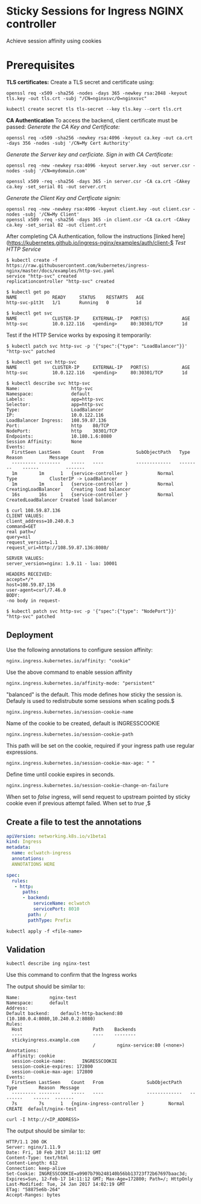 # Sticky Sessions for Ingress NGINX controller
Achieve session affinity using cookies

# Prerequisites

__TLS certificates:__
Create a TLS secret and certificate using:
```
openssl req -x509 -sha256 -nodes -days 365 -newkey rsa:2048 -keyout tls.key -out tls.crt -subj "/CN=nginxsvc/O=nginxsvc"

kubectl create secret tls tls-secret --key tls.key --cert tls.crt
```
__CA Authentication__
To access the backend, client certificate must be passed:
*Generate the CA Key and Certificate:*
```
openssl req -x509 -sha256 -newkey rsa:4096 -keyout ca.key -out ca.crt -days 356 -nodes -subj '/CN=My Cert Authority'

```
*Generate the Server key and cerficiate.  Sign in with CA Certificate:*
```
openssl req -new -newkey rsa:4096 -keyout server.key -out server.csr -nodes -subj '/CN=mydomain.com'

openssl x509 -req -sha256 -days 365 -in server.csr -CA ca.crt -CAkey ca.key -set_serial 01 -out server.crt

```
*Generate the Client Key and Certficate signin:*
```
openssl req -new -newkey rsa:4096 -keyout client.key -out client.csr -nodes -subj '/CN=My Client'
openssl x509 -req -sha256 -days 365 -in client.csr -CA ca.crt -CAkey ca.key -set_serial 02 -out client.crt

```
After completing CA Authentication, follow the instructions [linked here](https://kubernetes.github.io/ingress-nginx/examples/auth/client-$
*Test HTTP Service*
```
$ kubectl create -f https://raw.githubusercontent.com/kubernetes/ingress-nginx/master/docs/examples/http-svc.yaml
service "http-svc" created
replicationcontroller "http-svc" created

$ kubectl get po
NAME             READY     STATUS    RESTARTS   AGE
http-svc-p1t3t   1/1       Running   0          1d

$ kubectl get svc
NAME             CLUSTER-IP     EXTERNAL-IP   PORT(S)            AGE
http-svc         10.0.122.116   <pending>     80:30301/TCP       1d

```
Test if the HTTP Service works by exposing it temporarily:
```
$ kubectl patch svc http-svc -p '{"spec":{"type": "LoadBalancer"}}'
"http-svc" patched

$ kubectl get svc http-svc
NAME             CLUSTER-IP     EXTERNAL-IP   PORT(S)            AGE
http-svc         10.0.122.116   <pending>     80:30301/TCP       1d

$ kubectl describe svc http-svc
Name:                   http-svc
Namespace:              default
Labels:                 app=http-svc
Selector:               app=http-svc
Type:                   LoadBalancer
IP:                     10.0.122.116
LoadBalancer Ingress:   108.59.87.136
Port:                   http    80/TCP
NodePort:               http    30301/TCP
Endpoints:              10.180.1.6:8080
Session Affinity:       None
Events:
  FirstSeen LastSeen    Count   From            SubObjectPath   Type        Reason          Message
  --------- --------    -----   ----            -------------   --------    ------          -------
  1m        1m      1   {service-controller }           Normal      Type            ClusterIP -> LoadBalancer
  1m        1m      1   {service-controller }           Normal      CreatingLoadBalancer    Creating load balancer
  16s       16s     1   {service-controller }           Normal      CreatedLoadBalancer Created load balancer

$ curl 108.59.87.136
CLIENT VALUES:
client_address=10.240.0.3
command=GET
real path=/
query=nil
request_version=1.1
request_uri=http://108.59.87.136:8080/

SERVER VALUES:
server_version=nginx: 1.9.11 - lua: 10001

HEADERS RECEIVED:
accept=*/*
host=108.59.87.136
user-agent=curl/7.46.0
BODY:
-no body in request-

$ kubectl patch svc http-svc -p '{"spec":{"type": "NodePort"}}'
"http-svc" patched

```

## Deployment
Use the following annotations to configure session affinity:
```
nginx.ingress.kubernetes.io/affinity: "cookie"

```
Use the above command to enable session affinity

```
nginx.ingress.kubernetes.io/affinity-mode: "persistent"

```
"balanced" is the default.  This mode defines how sticky the session is.  Defauly is used to redistrubute some sessions when scaling pods.$
```
nginx.ingress.kubernetes.io/session-cookie-name

```
Name of the cookie to be created, default is INGRESSCOOKIE

```
nginx.ingress.kubernetes.io/session-cookie-path

```
This path will be set on the cookie, required if your ingress path use regular expressions.


```
nginx.ingress.kubernetes.io/session-cookie-max-age: " "

```
Define time until cookie expires in seconds.


```
nginx.ingress.kubernetes.io/session-cookie-change-on-failure

```
When set to *false* ingress, will send request to upstream pointed by sticky cookie even if previous attempt failed.  When set to *true* ,$


## Create a file to test the annotations
```YAML
apiVersion: networking.k8s.io/v1beta1
kind: Ingress
metadata:
  name: eclwatch-ingress
  annotations:
  ANNOTATIONS HERE

spec:
  rules:
   - http:
      paths:
      - backend:
          serviceName: eclwatch
          servicePort: 8010
        path: /
        pathType: Prefix
```
```
kubectl apply -f <file-name>

```

## Validation
```
kubectl describe ing nginx-test

```
Use this command to confirm that the Ingress works

The output should be similar to:
```
Name:           nginx-test
Namespace:      default
Address:
Default backend:    default-http-backend:80 (10.180.0.4:8080,10.240.0.2:8080)
Rules:
  Host                          Path    Backends
  ----                          ----    --------
  stickyingress.example.com
                                /        nginx-service:80 (<none>)
Annotations:
  affinity: cookie
  session-cookie-name:      INGRESSCOOKIE
  session-cookie-expires: 172800
  session-cookie-max-age: 172800
Events:
  FirstSeen LastSeen    Count   From                SubObjectPath   Type        Reason  Message
  --------- --------    -----   ----                -------------   --------    ------  -------
  7s        7s      1   {nginx-ingress-controller }         Normal      CREATE  default/nginx-test

```

```
curl -I http://<IP_ADDRESS>

```
The output should be similar to:
```
HTTP/1.1 200 OK
Server: nginx/1.11.9
Date: Fri, 10 Feb 2017 14:11:12 GMT
Content-Type: text/html
Content-Length: 612
Connection: keep-alive
Set-Cookie: INGRESSCOOKIE=a9907b79b248140b56bb13723f72b67697baac3d; Expires=Sun, 12-Feb-17 14:11:12 GMT; Max-Age=172800; Path=/; HttpOnly
Last-Modified: Tue, 24 Jan 2017 14:02:19 GMT
ETag: "58875e6b-264"
Accept-Ranges: bytes

```

